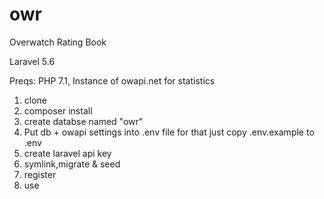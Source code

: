 # owr
Overwatch Rating Book

Laravel 5.6

Preqs: PHP 7.1, Instance of owapi.net for statistics

1. clone
2. composer install
3. create databse named "owr"
4. Put db + owapi settings into .env file for that just copy .env.example to .env
5. create laravel api key
6. symlink,migrate & seed
7. register
8. use
